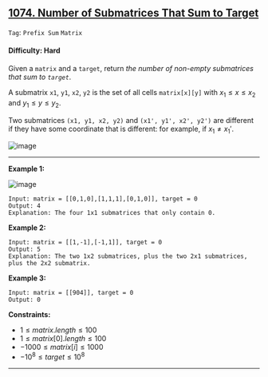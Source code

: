 ## [1074. Number of Submatrices That Sum to Target](https://leetcode.com/problems/number-of-submatrices-that-sum-to-target)

```Tag```: ```Prefix Sum``` ```Matrix```

#### Difficulty: Hard

Given a ```matrix``` and a ```target```, return _the number of non-empty submatrices that sum to ```target```_.

A submatrix ```x1```, ```y1```, ```x2```, ```y2``` is the set of all cells ```matrix[x][y]``` with $x_1 \le x \le x_2$ and $y_1 \le y \le y_2$.

Two submatrices ```(x1, y1, x2, y2)``` and ```(x1', y1', x2', y2')``` are different if they have some coordinate that is different: for example, if $x_1 \neq x_1'$.

![image](https://github.com/quananhle/Python/assets/35042430/bd0897ca-2a04-43f1-a8b9-1192c1aae50a)

---

__Example 1:__

![image](https://assets.leetcode.com/uploads/2020/09/02/mate1.jpg)
```
Input: matrix = [[0,1,0],[1,1,1],[0,1,0]], target = 0
Output: 4
Explanation: The four 1x1 submatrices that only contain 0.
```

__Example 2:__
```
Input: matrix = [[1,-1],[-1,1]], target = 0
Output: 5
Explanation: The two 1x2 submatrices, plus the two 2x1 submatrices, plus the 2x2 submatrix.
```

__Example 3:__
```
Input: matrix = [[904]], target = 0
Output: 0
```

__Constraints:__

- $1 \le matrix.length \le 100$
- $1 \le matrix[0].length \le 100$
- $-1000 \le matrix[i] \le 1000$
- $-10^8 \le target \le 10^8$

---
